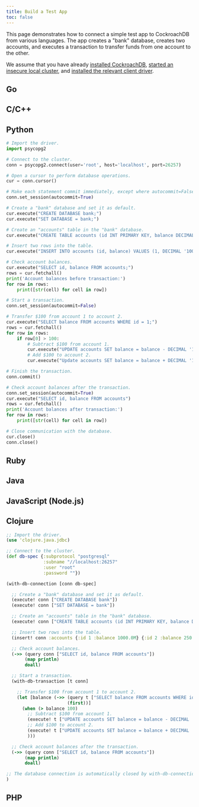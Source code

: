 ```yaml
---
title: Build a Test App
toc: false
---
```


This page demonstrates how to connect a simple test app to CockroachDB from various languages. The app creates a "bank" database, creates two accounts, and executes a transaction to transfer funds from one account to the other. 

We assume that you have already [installed CockroachDB](install-cockroachdb.html), [started an insecure local cluster](start-a-local-cluster.html#insecure), and [installed the relevant client driver](install-client-drivers.html).

## Go

## C/C++

## Python

~~~ py
# Import the driver.
import psycopg2

# Connect to the cluster.
conn = psycopg2.connect(user='root', host='localhost', port=26257)

# Open a cursor to perform database operations.
cur = conn.cursor()

# Make each statement commit immediately, except where autocommit=False.
conn.set_session(autocommit=True)

# Create a "bank" database and set it as default.
cur.execute("CREATE DATABASE bank;")
cur.execute("SET DATABASE = bank;")

# Create an "accounts" table in the "bank" database.
cur.execute("CREATE TABLE accounts (id INT PRIMARY KEY, balance DECIMAL);")

# Insert two rows into the table.
cur.execute("INSERT INTO accounts (id, balance) VALUES (1, DECIMAL '1000'), (2, DECIMAL '230.50');")

# Check account balances.
cur.execute("SELECT id, balance FROM accounts;")
rows = cur.fetchall()
print('Account balances before transaction:')
for row in rows:
    print([str(cell) for cell in row])

# Start a transaction.
conn.set_session(autocommit=False)

# Transfer $100 from account 1 to account 2.
cur.execute("SELECT balance FROM accounts WHERE id = 1;")
rows = cur.fetchall()
for row in rows:
    if row[0] > 100:
        # Subtract $100 from account 1.
        cur.execute("UPDATE accounts SET balance = balance - DECIMAL '100' WHERE id = 1;")
        # Add $100 to account 2.
        cur.execute("Update accounts SET balance = balance + DECIMAL '100' WHERE id = 2;")

# Finish the transaction.
conn.commit()

# Check account balances after the transaction.
conn.set_session(autocommit=True)
cur.execute("SELECT id, balance FROM accounts")
rows = cur.fetchall()
print('Account balances after transaction:')
for row in rows:
    print([str(cell) for cell in row])

# Close communication with the database.
cur.close()
conn.close()
~~~

## Ruby

## Java

## JavaScript (Node.js)

## Clojure

~~~ clojure
;; Import the driver.
(use 'clojure.java.jdbc)

;; Connect to the cluster.
(def db-spec {:subprotocol "postgresql"
              :subname "//localhost:26257"
              :user "root"
              :password ""})

(with-db-connection [conn db-spec]

  ;; Create a "bank" database and set it as default.
  (execute! conn ["CREATE DATABASE bank"])
  (execute! conn ["SET DATABASE = bank"])

  ;; Create an "accounts" table in the "bank" database.
  (execute! conn ["CREATE TABLE accounts (id INT PRIMARY KEY, balance DECIMAL)"])

  ;; Insert two rows into the table.
  (insert! conn :accounts {:id 1 :balance 1000.0M} {:id 2 :balance 250.50M})

  ;; Check account balances.
  (->> (query conn ["SELECT id, balance FROM accounts"])
       (map println)
       doall)

  ;; Start a transaction. 
  (with-db-transaction [t conn]

    ;; Transfer $100 from account 1 to account 2.
    (let [balance (->> (query t ["SELECT balance FROM accounts WHERE id = 1"] :row-fn :balance)
                       (first))]
      (when (> balance 100)
        ;; Subtract $100 from account 1.
        (execute! t ["UPDATE accounts SET balance = balance - DECIMAL '100' WHERE id = 1"])
        ;; Add $100 to account 2.
        (execute! t ["UPDATE accounts SET balance = balance + DECIMAL '100' WHERE id = 2"])
        )))

  ;; Check account balances after the transaction.
  (->> (query conn ["SELECT id, balance FROM accounts"])
       (map println)
       doall)

;; The database connection is automatically closed by with-db-connection.
)
~~~

## PHP
